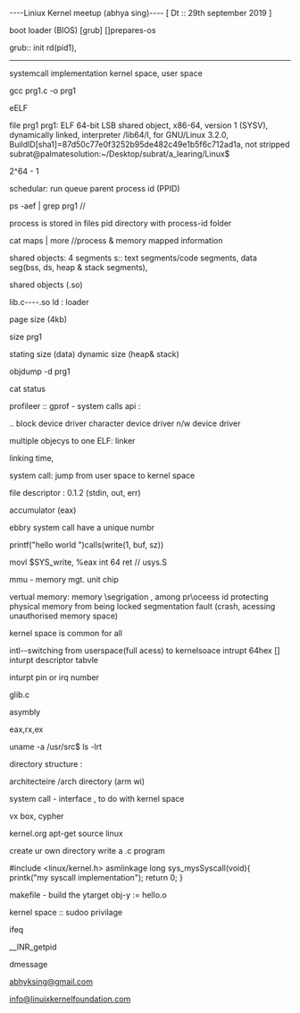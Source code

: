 
----Liniux Kernel meetup (abhya sing)----
[ Dt :: 29th september 2019 ]



boot loader (BIOS) [grub] []prepares-os

grub::
init rd(pid1), 




_________
systemcall implementation
kernel space, user space

gcc prg1.c -o prg1

eELF

file prg1
prg1: ELF 64-bit LSB shared object, x86-64, version 1 (SYSV), dynamically linked, interpreter /lib64/l, for GNU/Linux 3.2.0, BuildID[sha1]=87d50c77e0f3252b95de482c49e1b5f6c712ad1a, not stripped
subrat@palmatesolution:~/Desktop/subrat/a_learing/Linux$ 

2^64 - 1


schedular: run queue
parent process id (PPID)

ps -aef | grep prg1 //


process is stored in files pid directory with process-id folder







cat maps | more //process & memory mapped information


shared objects:
4 segments s:: text segments/code  segments, data seg(bss, ds, heap & stack segments), 




shared objects (.so)



lib.c----.so
ld  : loader


page size (4kb)

size prg1


stating size (data)
dynamic size (heap& stack)


objdump -d prg1




cat status




profileer :: gprof - 
system calls api : 

..
block device driver
character device driver 
n/w device driver



multiple objecys to one ELF:
linker





linking time, 


system call: jump from user space to kernel space


file descriptor : 0.1.2 (stdin, out, err)


accumulator (eax)



ebbry system call have a unique numbr 



printf("hello world ")calls(write(1, buf, sz))

movl $SYS_write, %eax
int 64
ret // usys.S



mmu - memory mgt. unit chip


vertual memory: memory \segrigation , among pr\oceess id
protecting physical memory from being locked
segmentation fault (crash, acessing unauthorised memory space)

kernel space is common for all

intl--switching from userspace(full acess) to kernelsoace
intrupt 64hex []
inturpt descriptor tabvle


inturpt pin or irq number



glib.c


asymbly

eax,rx,ex

uname -a
/usr/src$ ls -lrt




directory structure :

architecteire /arch directory (arm wi)






system call - interface , to do with kernel space




vx box, cypher


kernel.org
apt-get source linux





create ur own directory
write a .c program

#include <linux/kernel.h>
asmlinkage long sys_mysSyscall(void){
  printk("my syscall implementation");
  return 0;
}

makefile - build the ytarget
obj-y := hello.o







kernel space :: sudoo privilage

ifeq 



__INR_getpid




dmessage



abhyksing@gmail.com



info@linuixkernelfoundation.com


